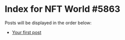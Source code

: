 # Index for NFT World #5863
Posts will be displayed in the order below:

- [Your first post](./001-first.md)


